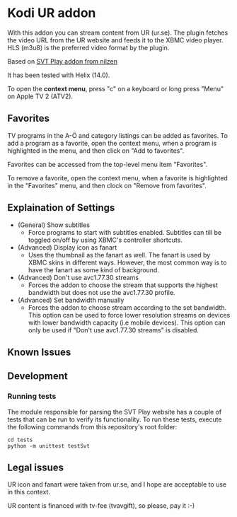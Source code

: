 # Kodi UR addon

With this addon you can stream content from UR (ur.se).
The plugin fetches the video URL from the UR website and feeds it to the XBMC video player. HLS (m3u8) is the preferred video format by the plugin.

Based on [SVT Play addon from nilzen](https://github.com/nilzen/xbmc-svtplay)

It has been tested with Helix (14.0).

To open the **context menu**, press "c" on a keyboard or long press "Menu" on Apple TV 2 (ATV2).

## Favorites
TV programs in the A-Ö and category listings can be added as favorites. To add a program as a favorite, open the context menu, when a program is highlighted in the menu, and then click on "Add to favorites".

Favorites can be accessed from the top-level menu item "Favorites".

To remove a favorite, open the context menu, when a favorite is highlighted in the "Favorites" menu, and then clock on "Remove from favorites".

## Explaination of Settings

* (General) Show subtitles
  * Force programs to start with subtitles enabled. Subtitles can till be toggled on/off by using XBMC's controller shortcuts.
* (Advanced) Display icon as fanart
  * Uses the thumbnail as the fanart as well. The fanart is used by XBMC skins in different ways. However, the most common way is to have the fanart as some kind of background.
* (Advanced) Don't use avc1.77.30 streams
  * Forces the addon to choose the stream that supports the highest bandwidth but does not use the avc1.77.30 profile.
* (Advanced) Set bandwidth manually
  * Forces the addon to choose stream according to the set bandwidth. This option can be used to force lower resolution streams on devices with lower bandwidth capacity (i.e mobile devices). This option can only be used if "Don't use avc1.77.30 streams" is disabled.

## Known Issues

## Development

### Running tests
The module responsible for parsing the SVT Play website has a couple of tests that can be run to verify its functionality. To run these tests, execute the following commands from this repository's root folder:
```
cd tests
python -m unittest testSvt
```

## Legal issues

UR icon and fanart were taken from ur.se, and I hope are acceptable to use
in this context.

UR content is financed with tv-fee (tvavgift), so please, pay it :-)
